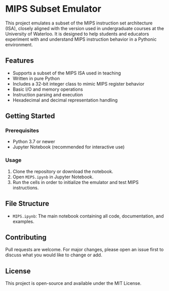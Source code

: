 # MIPS Subset Emulator

This project emulates a subset of the MIPS instruction set architecture (ISA), closely aligned with the version used in undergraduate courses at the University of Waterloo. It is designed to help students and educators experiment with and understand MIPS instruction behavior in a Pythonic environment.

## Features

- Supports a subset of the MIPS ISA used in teaching
- Written in pure Python
- Includes a 32-bit integer class to mimic MIPS register behavior
- Basic I/O and memory operations
- Instruction parsing and execution
- Hexadecimal and decimal representation handling

## Getting Started

### Prerequisites

- Python 3.7 or newer
- Jupyter Notebook (recommended for interactive use)

### Usage

1. Clone the repository or download the notebook.
2. Open `MIPS.ipynb` in Jupyter Notebook.
3. Run the cells in order to initialize the emulator and test MIPS instructions.

## File Structure

- `MIPS.ipynb`: The main notebook containing all code, documentation, and examples.

## Contributing

Pull requests are welcome. For major changes, please open an issue first to discuss what you would like to change or add.

## License

This project is open-source and available under the MIT License.
